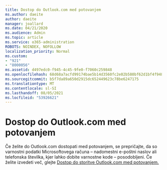 ```yaml
---
title: Dostop do Outlook.com med potovanjem
ms.author: daeite
author: daeite
manager: joallard
ms.date: 04/21/2020
ms.audience: Admin
ms.topic: article
ms.service: o365-administration
ROBOTS: NOINDEX, NOFOLLOW
localization_priority: Normal
ms.custom:
- "921"
- "8000056"
ms.assetid: d497edc0-f945-4c45-9fe0-f7060c259848
ms.openlocfilehash: 68d68a7acfd99174bae5b14d3560fc2e02b580bf62d1bf4f948543708c901a8e
ms.sourcegitcommit: b5f7da89a650d2915dc652449623c78be6247175
ms.translationtype: MT
ms.contentlocale: sl-SI
ms.lasthandoff: 08/05/2021
ms.locfileid: "53926621"
---
```

# <a name="how-to-access-outlookcom-while-traveling"></a>Dostop do Outlook.com med potovanjem

Če želite do Outlook.com dostopati med potovanjem, se prepričajte, da so varnostni podatki Microsoftovega računa – nadomestni e-poštni naslov ali telefonska številka, kjer lahko dobite varnostne kode – posodobljeni. Če želite izvedeti več, glejte [Dostop do storitve Outlook.com med potovanjem.](https://support.office.com/article/c44f16da-7156-4890-853c-286aafeda87e?wt.mc_id=Office_Outlook_com_Alchemy)
